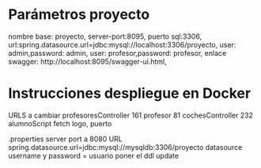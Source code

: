 # Parámetros proyecto
nombre base: proyecto,
server-port:8095,
puerto sql:3306,
url:spring.datasource.url=jdbc:mysql://localhost:3306/proyecto,
user: admin,password: admin,
user: profesor,password: profesor,
enlace swagger: http://localhost:8095/swagger-ui.html,

# Instrucciones despliegue en Docker
URLS a cambiar
profesoresController 161
profesor 81
cochesController 232
alumnoScript fetch
logo, puerto

.properties
server port a 8080
URL spring.datasource.url=jdbc:mysql://mysqldb:3306/proyecto
datasource username y password = usuario
poner el ddl update
